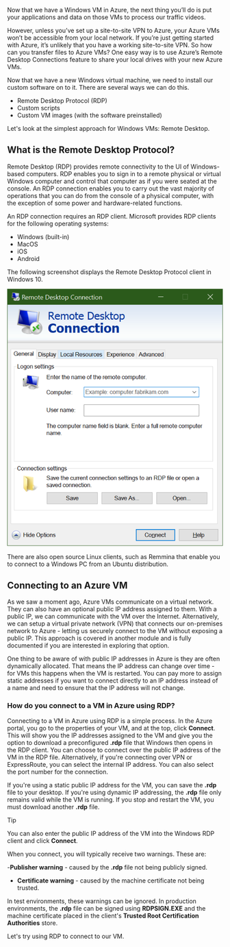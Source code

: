 Now that we have a Windows VM in Azure, the next thing you’ll do is put your applications and data on those VMs to process our traffic videos. 

However, unless you’ve set up a site-to-site VPN to Azure, your Azure VMs won’t be accessible from your local network. If you’re just getting started with Azure, it’s unlikely that you have a working site-to-site VPN. So how can you transfer files to Azure VMs? One easy way is to use Azure’s Remote Desktop Connections feature to share your local drives with your new Azure VMs.

Now that we have a new Windows virtual machine, we need to install our custom software on to it. There are several ways we can do this.

- Remote Desktop Protocol (RDP)
- Custom scripts
- Custom VM images (with the software preinstalled)

Let's look at the simplest approach for Windows VMs: Remote Desktop.

## What is the Remote Desktop Protocol?

Remote Desktop (RDP) provides remote connectivity to the UI of Windows-based computers. RDP enables you to sign in to a remote physical or virtual Windows computer and control that computer as if you were seated at the console. An RDP connection enables you to carry out the vast majority of operations that you can do from the console of a physical computer, with the exception of some power and hardware-related functions.

An RDP connection requires an RDP client. Microsoft provides RDP clients for the following operating systems:

- Windows (built-in)
- MacOS
- iOS
- Android

The following screenshot displays the Remote Desktop Protocol client in Windows 10.

![Screenshot of the user interface of the Remote Desktop Protocol client.](../media/4-rdp-client.png)

There are also open source Linux clients, such as Remmina that enable you to connect to a Windows PC from an Ubuntu distribution.

## Connecting to an Azure VM

As we saw a moment ago, Azure VMs communicate on a virtual network. They can also have an optional public IP address assigned to them. With a public IP, we can communicate with the VM over the Internet. Alternatively, we can setup a virtual private network (VPN) that connects our on-premises network to Azure - letting us securely connect to the VM without exposing a public IP. This approach is covered in another module and is fully documented if you are interested in exploring that option.

One thing to be aware of with public IP addresses in Azure is they are often dynamically allocated. That means the IP address can change over time - for VMs this happens when the VM is restarted. You can pay more to assign static addresses if you want to connect directly to an IP address instead of a name and need to ensure that the IP address will not change.

### How do you connect to a VM in Azure using RDP?

Connecting to a VM in Azure using RDP is a simple process. In the Azure portal, you go to the properties of your VM, and at the top, click **Connect**. This will show you the IP addresses assigned to the VM and give you the option to download a preconfigured **.rdp** file that Windows then opens in the RDP client. You can choose to connect over the public IP address of the VM in the RDP file. Alternatively, if you're connecting over VPN or ExpressRoute, you can select the internal IP address. You can also select the port number for the connection.

If you're using a static public IP address for the VM, you can save the **.rdp** file to your desktop. If you're using dynamic IP addressing, the **.rdp** file only remains valid while the VM is running. If you stop and restart the VM, you must download another **.rdp** file.

> [!TIP]
> You can also enter the public IP address of the VM into the Windows RDP client and click **Connect**.

When you connect, you will typically receive two warnings. These are:

-**Publisher warning** - caused by the **.rdp** file not being publicly signed.
- **Certificate warning** - caused by the machine certificate not being trusted.

In test environments, these warnings can be ignored. In production environments, the **.rdp** file can be signed using **RDPSIGN.EXE** and the machine certificate placed in the client's **Trusted Root Certification Authorities** store.

Let's try using RDP to connect to our VM.